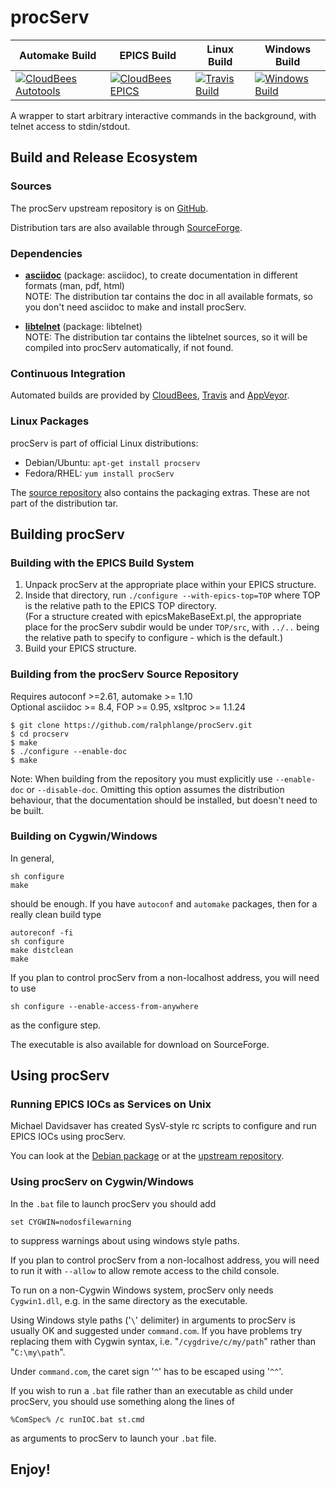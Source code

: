 # procServ

| Automake Build | EPICS Build | Linux Build | Windows Build |
|---|---|---|---|
|[![CloudBees Autotools](https://openepics.ci.cloudbees.com/buildStatus/icon?job=procServ%20-%20automake%20build)](https://openepics.ci.cloudbees.com/view/procServ/job/procServ%20-%20automake%20build/)|[![CloudBees EPICS](https://openepics.ci.cloudbees.com/buildStatus/icon?job=procServ%20-%20EPICS%20build)](https://openepics.ci.cloudbees.com/view/procServ/job/procServ%20-%20EPICS%20build/)|[![Travis Build](https://travis-ci.org/ralphlange/procServ.svg?branch=master)](https://travis-ci.org/ralphlange/procServ)|[![Windows Build](https://ci.appveyor.com/api/projects/status/github/ralphlange/procserv?svg=true)](https://ci.appveyor.com/project/ralphlange/procserv)|

A wrapper to start arbitrary interactive commands in the background,
with telnet access to stdin/stdout.

## Build and Release Ecosystem

### Sources

The procServ upstream repository is on 
[GitHub](https://github.com/ralphlange/procServ).

Distribution tars are also available through 
[SourceForge](http://sourceforge.net/projects/procserv/).

### Dependencies

- [**asciidoc**](http://www.methods.co.nz/asciidoc/)
  (package: asciidoc), to create documentation in different formats 
  (man, pdf, html)
  <br>
  NOTE: The distribution tar contains the doc in all available formats,
  so you don't need asciidoc to make and install procServ.

- [**libtelnet**](https://github.com/seanmiddleditch/libtelnet)
  (package: libtelnet)
  <br>
  NOTE: The distribution tar contains the libtelnet sources, so it
  will be compiled into procServ automatically, if not found.

### Continuous Integration

Automated builds are provided by
[CloudBees](https://openepics.ci.cloudbees.com/view/procServ/),
[Travis](https://travis-ci.org/ralphlange/procServ) and
[AppVeyor](https://ci.appveyor.com/project/ralphlange/procserv).

### Linux Packages

procServ is part of official Linux distributions:

- Debian/Ubuntu: `apt-get install procserv`
- Fedora/RHEL:   `yum install procServ`

The [source repository](https://github.com/ralphlange/procServ) also contains 
the packaging extras. These are not part of the distribution tar.

## Building procServ

### Building with the EPICS Build System

1. Unpack procServ at the appropriate place within your EPICS structure.
2. Inside that directory, run `./configure --with-epics-top=TOP`
   where TOP is the relative path to the EPICS TOP directory.
   <br>
   (For a structure created with epicsMakeBaseExt.pl, the appropriate 
   place for the procServ subdir would be under `TOP/src`, 
   with `../..` being the relative path to specify to configure - 
   which is the default.)
3. Build your EPICS structure.

### Building from the procServ Source Repository

Requires autoconf >=2.61, automake >= 1.10
<br>
Optional asciidoc >= 8.4, FOP >= 0.95, xsltproc >= 1.1.24

    $ git clone https://github.com/ralphlange/procServ.git
    $ cd procserv
    $ make
    $ ./configure --enable-doc
    $ make

Note: When building from the repository you must explicitly
use `--enable-doc` or `--disable-doc`.  Omitting this
option assumes the distribution behaviour, that
the documentation should be installed, but doesn't
need to be built.

### Building on Cygwin/Windows

In general,

    sh configure
    make

should be enough. If you have `autoconf` and `automake` packages,
then for a really clean build type

    autoreconf -fi
    sh configure
    make distclean
    make

If you plan to control procServ from a non-localhost address,
you will need to use

	sh configure --enable-access-from-anywhere

as the configure step.

The executable is also available for download on SourceForge.

## Using procServ

### Running EPICS IOCs as Services on Unix

Michael Davidsaver has created SysV-style rc scripts to configure
and run EPICS IOCs using procServ.

You can look at the [Debian package](http://epics.nsls2.bnl.gov/debian/) or 
at the [upstream repository](https://github.com/epicsdeb/sysv-rc-softioc).

### Using procServ on Cygwin/Windows

In the `.bat` file to launch procServ you should add

    set CYGWIN=nodosfilewarning
to suppress warnings about using windows style paths.

If you plan to control procServ from a non-localhost address,
you will need to run it with `--allow` to allow remote access
to the child console.

To run on a non-Cygwin Windows system, procServ only needs `Cygwin1.dll`,
e.g. in the same directory as the executable.

Using Windows style paths ('`\`' delimiter) in arguments to procServ
is usually OK and suggested under `command.com`.
If you have problems try replacing them with Cygwin syntax,
i.e. "`/cygdrive/c/my/path`" rather than "`C:\my\path`".

Under `command.com`, the caret sign '`^`' has to be escaped using '`^^`'.

If you wish to run a `.bat` file rather than an executable as child under
procServ, you should use something along the lines of

    %ComSpec% /c runIOC.bat st.cmd

as arguments to procServ to launch your `.bat` file.

## Enjoy!
